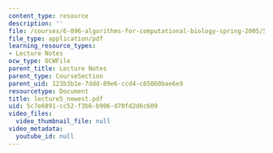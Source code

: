 ```yaml
---
content_type: resource
description: ''
file: /courses/6-096-algorithms-for-computational-biology-spring-2005/5c7e6891cc52f3b6b906d70fd2d6c609_lecture5_newest.pdf
file_type: application/pdf
learning_resource_types:
- Lecture Notes
ocw_type: OCWFile
parent_title: Lecture Notes
parent_type: CourseSection
parent_uid: 123b3b1e-7ddd-89e6-ccd4-c65060bae6e9
resourcetype: Document
title: lecture5_newest.pdf
uid: 5c7e6891-cc52-f3b6-b906-d70fd2d6c609
video_files:
  video_thumbnail_file: null
video_metadata:
  youtube_id: null
---
```

